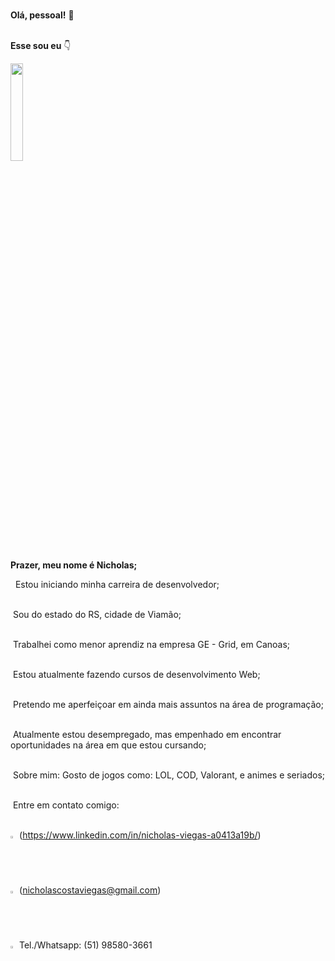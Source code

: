 <br/>**Olá, pessoal!** :wave:

<br/>**Esse sou eu** :point_down:

<img width="20%" src="https://avatars0.githubusercontent.com/u/69248581?s=400&u=c62bb05f5f0eda2178f1eaa1de6aad74d61a40d8&v=4">

**Prazer, meu nome é Nicholas;** 

&nbsp; Estou iniciando minha carreira de desenvolvedor; &nbsp;

<br/> &nbsp;Sou do estado do RS, cidade de Viamão;

<br/> &nbsp;Trabalhei como menor aprendiz na empresa GE - Grid, em Canoas;

<br/> &nbsp;Estou atualmente fazendo cursos de desenvolvimento Web;

<br/> &nbsp;Pretendo me aperfeiçoar em ainda mais assuntos na área de programação;

<br/> &nbsp;Atualmente estou desempregado, mas empenhado em encontrar oportunidades na área em que estou cursando;

<br/> &nbsp;Sobre mim: Gosto de jogos como: LOL, COD, Valorant, e animes e seriados;

<br/> &nbsp;Entre em contato comigo:

<br/><img width="2%" src="https://e7.pngegg.com/pngimages/324/124/png-clipart-linkedin-linkedin.png"> (https://www.linkedin.com/in/nicholas-viegas-a0413a19b/)
<br/><img width="2%" src="https://img.favpng.com/21/2/1/gmail-google-logo-email-computer-icons-png-favpng-WGUQeg40tUKsubAALzrr3WP47.jpg"> (nicholascostaviegas@gmail.com)
<br/><img width="2%" src="https://perfectrip.com.br/img/whatsapp-direct.png"> Tel./Whatsapp: (51) 98580-3661
